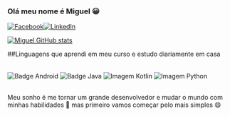 ### Olá meu nome é Miguel 😀
[![Facebook](https://img.shields.io/badge/Facebook-1877F2?style=for-the-badge&logo=facebook&logoColor=white)](https://www.facebook.com/profile.php?id=100008259308268)[![LinkedIn](https://img.shields.io/badge/LinkedIn-0077B5?style=for-the-badge&logo=linkedin&logoColor=white)](https://www.linkedin.com/in/miguel-francisco-6353571a3/)

[![Miguel GitHub stats](https://github-readme-stats.vercel.app/api?username=migueldk17&show_icons=true&theme=cobalt)](https://github.com/anuraghazra/github-readme-stats)

##Linguagens que aprendi em meu curso e estudo diariamente em casa

<div style="display: inline_block"></br>
    <img align = "center" alt="Badge Android" src="https://img.shields.io/badge/Android-3DDC84?style=for-the-badge&logo=android&logoColor=white"/>
    <img align = "center" alt="Badge Java" src="https://img.shields.io/badge/Java-ED8B00?style=for-the-badge&logo=java&logoColor=white"/>
    <img align = "center" alt="Imagem Kotlin" src="https://img.shields.io/badge/Kotlin-0095D5?&style=for-the-badge&logo=kotlin&logoColor=white"/>
    <img align = "center" alt="Imagem Python" src="https://img.shields.io/badge/Python-14354C?style=for-the-badge&logo=python&logoColor=white"/>
</div><br/>
 
 Meu sonho é me tornar um grande desenvolvedor e mudar o mundo com minhas habilidades 🚀 mas primeiro vamos começar pelo mais simples 😄

